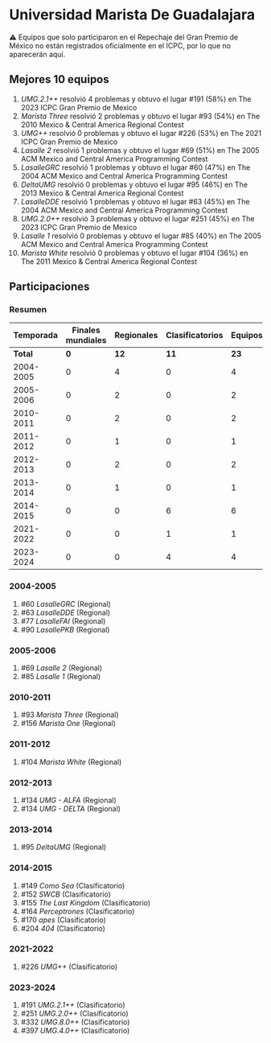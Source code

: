 # Universidad Marista De Guadalajara

:warning: Equipos que solo participaron en el Repechaje del Gran Premio de México no están registrados oficialmente en el ICPC, por lo que no aparecerán aquí.

## Mejores 10 equipos

1. _UMG.2.1++_ resolvió 4 problemas y obtuvo el lugar #191 (58%) en The 2023 ICPC Gran Premio de Mexico
1. _Marista Three_ resolvió 2 problemas y obtuvo el lugar #93 (54%) en The 2010 Mexico & Central America Regional Contest
1. _UMG++_ resolvió 0 problemas y obtuvo el lugar #226 (53%) en The 2021 ICPC Gran Premio de Mexico
1. _Lasalle 2_ resolvió 1 problemas y obtuvo el lugar #69 (51%) en The 2005 ACM Mexico and Central America Programming Contest
1. _LasalleGRC_ resolvió 1 problemas y obtuvo el lugar #60 (47%) en The 2004 ACM Mexico and Central America Programming Contest
1. _DeltaUMG_ resolvió 0 problemas y obtuvo el lugar #95 (46%) en The 2013 Mexico & Central America Regional Contest
1. _LasalleDDE_ resolvió 1 problemas y obtuvo el lugar #63 (45%) en The 2004 ACM Mexico and Central America Programming Contest
1. _UMG.2.0++_ resolvió 3 problemas y obtuvo el lugar #251 (45%) en The 2023 ICPC Gran Premio de Mexico
1. _Lasalle 1_ resolvió 0 problemas y obtuvo el lugar #85 (40%) en The 2005 ACM Mexico and Central America Programming Contest
1. _Marista White_ resolvió 0 problemas y obtuvo el lugar #104 (36%) en The 2011 Mexico & Central America Regional Contest

## Participaciones

### Resumen

| Temporada | Finales mundiales | Regionales | Clasificatorios | Equipos |
| --- | --- | --- | --- | --- |
| **Total** | **0** | **12** | **11** | **23** |
| 2004-2005 | 0 | 4 | 0 | 4 |
| 2005-2006 | 0 | 2 | 0 | 2 |
| 2010-2011 | 0 | 2 | 0 | 2 |
| 2011-2012 | 0 | 1 | 0 | 1 |
| 2012-2013 | 0 | 2 | 0 | 2 |
| 2013-2014 | 0 | 1 | 0 | 1 |
| 2014-2015 | 0 | 0 | 6 | 6 |
| 2021-2022 | 0 | 0 | 1 | 1 |
| 2023-2024 | 0 | 0 | 4 | 4 |

### 2004-2005

1. #60 _LasalleGRC_ (Regional)
1. #63 _LasalleDDE_ (Regional)
1. #77 _LasalleFAI_ (Regional)
1. #90 _LasallePKB_ (Regional)

### 2005-2006

1. #69 _Lasalle 2_ (Regional)
1. #85 _Lasalle 1_ (Regional)

### 2010-2011

1. #93 _Marista Three_ (Regional)
1. #156 _Marista One_ (Regional)

### 2011-2012

1. #104 _Marista White_ (Regional)

### 2012-2013

1. #134 _UMG - ALFA_ (Regional)
1. #134 _UMG - DELTA_ (Regional)

### 2013-2014

1. #95 _DeltaUMG_ (Regional)

### 2014-2015

1. #149 _Como Sea_ (Clasificatorio)
1. #152 _SWCB_ (Clasificatorio)
1. #155 _The Last Kingdom_ (Clasificatorio)
1. #164 _Perceptrones_ (Clasificatorio)
1. #170 _apes_ (Clasificatorio)
1. #204 _404_ (Clasificatorio)

### 2021-2022

1. #226 _UMG++_ (Clasificatorio)

### 2023-2024

1. #191 _UMG.2.1++_ (Clasificatorio)
1. #251 _UMG.2.0++_ (Clasificatorio)
1. #332 _UMG.8.0++_ (Clasificatorio)
1. #397 _UMG.4.0++_ (Clasificatorio)



